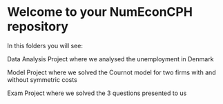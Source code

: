 # Welcome to your NumEconCPH repository
In this folders you will see:

Data Analysis Project where we analysed the unemployment in Denmark

Model Project where we solved the Cournot model for two firms with and without symmetric costs

Exam Project where we solved the 3 questions presented to us
